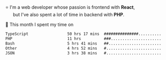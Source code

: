 ⭐ I'm a web developer whose passion is frontend with <b>React</b>,<br/>
&nbsp; &nbsp; &nbsp; but I've also spent a lot of time in backend with <b>PHP</b>.

📅 This month I spent my time on

<!--START_SECTION:waka-->

```txt
TypeScript                 50 hrs 17 mins  ###############..........   58.51 %
PHP                        11 hrs          ###......................   12.81 %
Bash                       5 hrs 41 mins   ##.......................   06.63 %
Other                      4 hrs 52 mins   #........................   05.68 %
JSON                       3 hrs 38 mins   #........................   04.23 %
```

<!--END_SECTION:waka-->
